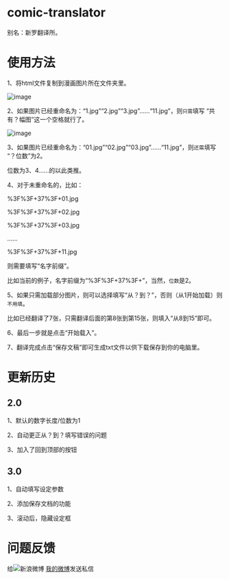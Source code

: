 # comic-translator
别名：新罗翻译所。


# 使用方法


1、将html文件复制到漫画图片所在文件夹里。  

![image](https://github.com/cw2012/comic-translator/raw/master/.gitignore/1.jpg)

2、如果图片已经重命名为：“1.jpg”“2.jpg”“3.jpg”……“11.jpg”，则`只需`填写 “共有？幅图”这一个空格就行了。 

![image](https://github.com/cw2012/comic-translator/raw/master/.gitignore/2.jpg)

3、如果图片已经重命名为：“01.jpg”“02.jpg”“03.jpg”……“11.jpg”，则`还需`填写 “？位数”为2。 

  位数为3、4……的以此类推。 
  
4、对于未重命名的，比如： 

  %3F%3F+37%3F+01.jpg 
  
  %3F%3F+37%3F+02.jpg 
  
  %3F%3F+37%3F+03.jpg 
  
  …… 
  
  %3F%3F+37%3F+11.jpg 
  
  则需要填写“名字前缀”。
  
  比如当前的例子，名字前缀为“%3F%3F+37%3F+”，当然，`位数`是2。 
  
5、如果只需加载部分图片，则可以选择填写“从？到？”，否则（从1开始加载）则`不用填`。 

  比如已经翻译了7张，只需翻译后面的第8张到第15张，则填入“从8到15”即可。 
  
6、最后一步就是点击“开始载入”。 



7、翻译完成点击“保存文稿”即可生成txt文件以供下载保存到你的电脑里。


# 更新历史



2.0
------

1、默认的数字长度/位数为1

2、自动更正从？到？填写错误的问题

3、加入了回到顶部的按钮


3.0
-----

1、自动填写设定参数

2、添加保存文档的功能

3、滚动后，隐藏设定框

# 问题反馈
给![](http://weibo.com/favicon.ico "新浪微博") [我的微博](http://weibo.com/liangxiafengge "新浪微博")发送私信
